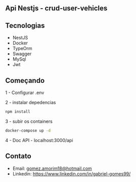 ## Api Nestjs - crud-user-vehicles

## Tecnologias

- NestJS
- Docker
- TypeOrm
- Swagger
- MySql
- Jwt


## Começando

1 - Configurar .env

2 - instalar depedencias

```bash
npm install
```

3 - subir os containers

```bash
docker-compose up -d
```

4 - Doc API - localhost:3000/api

## Contato

- Email: gomez.amorim18@hotmail.com
- Linkedin: https://www.linkedin.com/in/gabriel-gomes99/
